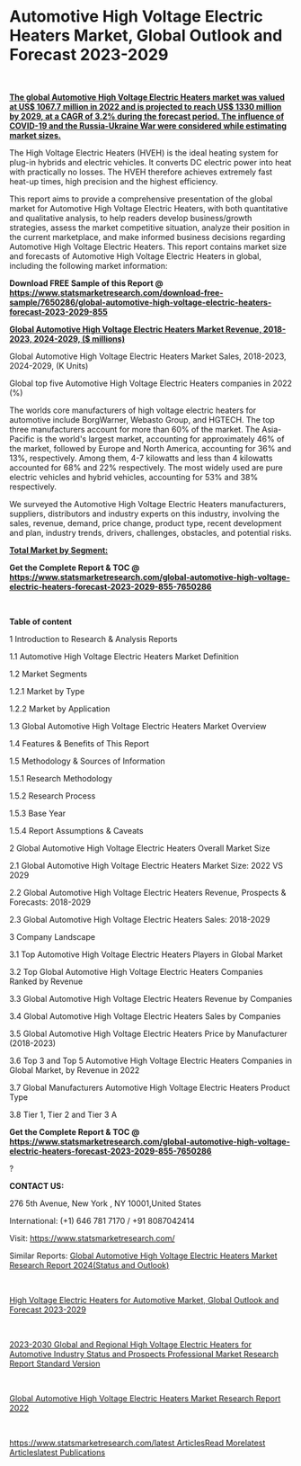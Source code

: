 <h1>Automotive High Voltage Electric Heaters Market, Global Outlook and Forecast 2023-2029</h1><br/><p><u><strong>The global Automotive High Voltage Electric Heaters market was valued at US$ 1067.7 million in 2022 and is projected to reach US$ 1330 million by 2029, at a <strong>CAGR</strong> of 3.2% during the forecast period. The influence of COVID-19 and the Russia-Ukraine War were considered while estimating market sizes.</strong></u></p>
 
 
 
 <p>The High Voltage Electric Heaters (HVEH) is the ideal heating system for plug-in hybrids and electric vehicles. It converts DC electric power into heat with practically no losses. The HVEH therefore achieves extremely fast heat-up times, high precision and the highest efficiency.</p>
 
 
 
 <p>This report aims to provide a comprehensive presentation of the global market for Automotive High Voltage Electric Heaters, with both quantitative and qualitative analysis, to help readers develop business/growth strategies, assess the market competitive situation, analyze their position in the current marketplace, and make informed business decisions regarding Automotive High Voltage Electric Heaters. This report contains market size and forecasts of Automotive High Voltage Electric Heaters in global, including the following market information:</p>
 
 
 
 <p><strong>Download FREE Sample of this Report @ <a href="https://www.statsmarketresearch.com/download-free-sample/7650286/global-automotive-high-voltage-electric-heaters-forecast-2023-2029-855">https://www.statsmarketresearch.com/download-free-sample/7650286/global-automotive-high-voltage-electric-heaters-forecast-2023-2029-855</a></strong></p>
 
 
 
 <p><u><strong>Global Automotive High Voltage Electric Heaters Market Revenue, 2018-2023, 2024-2029, ($ millions)</strong></u></p>
 
 
 
 <p>Global Automotive High Voltage Electric Heaters Market Sales, 2018-2023, 2024-2029, (K Units)</p>
 
 
 
 <p>Global top five Automotive High Voltage Electric Heaters companies in 2022 (%)</p>
 
 
 
 <p>The worlds core manufacturers of high voltage electric heaters for automotive include BorgWarner, Webasto Group, and HGTECH. The top three manufacturers account for more than 60% of the market. The Asia-Pacific is the world&#39;s largest market, accounting for approximately 46% of the market, followed by Europe and North America, accounting for 36% and 13%, respectively. Among them, 4-7 kilowatts and less than 4 kilowatts accounted for 68% and 22% respectively. The most widely used are pure electric vehicles and hybrid vehicles, accounting for 53% and 38% respectively.</p>
 
 
 
 <p>We surveyed the Automotive High Voltage Electric Heaters manufacturers, suppliers, distributors and industry experts on this industry, involving the sales, revenue, demand, price change, product type, recent development and plan, industry trends, drivers, challenges, obstacles, and potential risks.</p>
 
 
 
 <p><u><strong>Total Market by Segment:</strong></u></p>
 
 
 
 <div><b>Get the Complete Report & TOC @ <a href="https://www.statsmarketresearch.com/global-automotive-high-voltage-electric-heaters-forecast-2023-2029-855-7650286">https://www.statsmarketresearch.com/global-automotive-high-voltage-electric-heaters-forecast-2023-2029-855-7650286</a></b></div>
 
 
 
 <p><br />
 
 <b>Table of content</b></p>
 
 
 
 <p>1 Introduction to Research & Analysis Reports<br />
 
 1.1 Automotive High Voltage Electric Heaters Market Definition<br />
 
 1.2 Market Segments<br />
 
 1.2.1 Market by Type<br />
 
 1.2.2 Market by Application<br />
 
 1.3 Global Automotive High Voltage Electric Heaters Market Overview<br />
 
 1.4 Features & Benefits of This Report<br />
 
 1.5 Methodology & Sources of Information<br />
 
 1.5.1 Research Methodology<br />
 
 1.5.2 Research Process<br />
 
 1.5.3 Base Year<br />
 
 1.5.4 Report Assumptions & Caveats<br />
 
 2 Global Automotive High Voltage Electric Heaters Overall Market Size<br />
 
 2.1 Global Automotive High Voltage Electric Heaters Market Size: 2022 VS 2029<br />
 
 2.2 Global Automotive High Voltage Electric Heaters Revenue, Prospects & Forecasts: 2018-2029<br />
 
 2.3 Global Automotive High Voltage Electric Heaters Sales: 2018-2029<br />
 
 3 Company Landscape<br />
 
 3.1 Top Automotive High Voltage Electric Heaters Players in Global Market<br />
 
 3.2 Top Global Automotive High Voltage Electric Heaters Companies Ranked by Revenue<br />
 
 3.3 Global Automotive High Voltage Electric Heaters Revenue by Companies<br />
 
 3.4 Global Automotive High Voltage Electric Heaters Sales by Companies<br />
 
 3.5 Global Automotive High Voltage Electric Heaters Price by Manufacturer (2018-2023)<br />
 
 3.6 Top 3 and Top 5 Automotive High Voltage Electric Heaters Companies in Global Market, by Revenue in 2022<br />
 
 3.7 Global Manufacturers Automotive High Voltage Electric Heaters Product Type<br />
 
 3.8 Tier 1, Tier 2 and Tier 3 A</p>
 
 
 
 <div><b>Get the Complete Report & TOC @ <a href="https://www.statsmarketresearch.com/global-automotive-high-voltage-electric-heaters-forecast-2023-2029-855-7650286">https://www.statsmarketresearch.com/global-automotive-high-voltage-electric-heaters-forecast-2023-2029-855-7650286</a></b></div>
 
 
 
 <p>? </p>
 
 
 
 <p><b>CONTACT US:</b><br />
 
 276 5th Avenue, New York , NY 10001,United States<br />
 
 International: (+1) 646 781 7170 / +91 8087042414<br />
 
 Visit: <a href="https://www.statsmarketresearch.com/">https://www.statsmarketresearch.com/</a><br />
 
 Similar Reports: <a href="https://www.statsmarketresearch.com/global-automotive-high-voltage-electric-heaters-forecast-2023-2029-855-7650286">Global Automotive High Voltage Electric Heaters Market Research Report 2024(Status and Outlook)</a><br />
 
 <br />
 
 <a href="https://www.statsmarketresearch.com/global-automotive-high-voltage-electric-heaters-forecast-2023-2029-855-7650286">High Voltage Electric Heaters for Automotive Market, Global Outlook and Forecast 2023-2029</a><br />
 
 <br />
 
 <a href="https://www.statsmarketresearch.com/global-automotive-high-voltage-electric-heaters-forecast-2023-2029-855-7650286">2023-2030 Global and Regional High Voltage Electric Heaters for Automotive Industry Status and Prospects Professional Market Research Report Standard Version</a><br />
 
 <br />
 
 <a href="https://www.statsmarketresearch.com/global-automotive-high-voltage-electric-heaters-forecast-2023-2029-855-7650286">Global Automotive High Voltage Electric Heaters Market Research Report 2022</a><br />
 
 <br />
 
 <a href="https://gyeongbokgung.com">https://www.statsmarketresearch.com/</a><a href="https://hallyeomaritime.com">latest Articles</a><a href="https://jingwansa.com">Read More</a><a href="https://nguoiviet.jp/">latest Articles</a><a href="https://www.intelmarketresearch.com/">latest Publications</a></p>